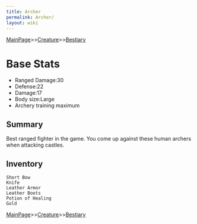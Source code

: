 ```yaml
---
title: Archer
permalink: Archer/
layout: wiki
---
```


[MainPage](/keeperrl_wiki/ "wikilink")>>[Creature](/keeperrl_wiki/Creature_Guide "wikilink")>>[Bestiary](/keeperrl_wiki/Bestiary "wikilink")

Base Stats
==========

-   Ranged Damage:30
-   Defense:22
-   Damage:17
-   Body size:Large
-   Archery training maximum

Summary
-------

Best ranged fighter in the game. You come up against these human archers
when attacking castles.

Inventory
---------

`Short Bow`  
`Knife`  
`Leather Armor`  
`Leather Boots`  
`Potion of Healing`  
`Gold`

[MainPage](/keeperrl_wiki/ "wikilink")>>[Creature](/keeperrl_wiki/Creature_Guide "wikilink")>>[Bestiary](/keeperrl_wiki/Bestiary "wikilink")

